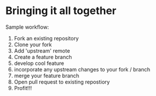 # Bringing it all together

Sample workflow:

1. Fork an existing repository
2. Clone your fork
3. Add 'upstream' remote
4. Create a feature branch
5. develop cool feature
6. incorporate any upstream changes to your fork / branch
7. merge your feature branch
8. Open pull request to existing repostiory
9. Profit!!!

